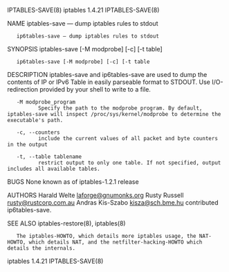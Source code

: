 IPTABLES-SAVE(8)                                                                               iptables 1.4.21                                                                               IPTABLES-SAVE(8)



NAME
       iptables-save — dump iptables rules to stdout

       ip6tables-save — dump iptables rules to stdout

SYNOPSIS
       iptables-save [-M modprobe] [-c] [-t table]

       ip6tables-save [-M modprobe] [-c] [-t table

DESCRIPTION
       iptables-save and ip6tables-save are used to dump the contents of IP or IPv6 Table in easily parseable format to STDOUT. Use I/O-redirection provided by your shell to write to a file.

       -M modprobe_program
              Specify the path to the modprobe program. By default, iptables-save will inspect /proc/sys/kernel/modprobe to determine the executable's path.

       -c, --counters
              include the current values of all packet and byte counters in the output

       -t, --table tablename
              restrict output to only one table. If not specified, output includes all available tables.

BUGS
       None known as of iptables-1.2.1 release

AUTHORS
       Harald Welte <laforge@gnumonks.org>
       Rusty Russell <rusty@rustcorp.com.au>
       Andras Kis-Szabo <kisza@sch.bme.hu> contributed ip6tables-save.

SEE ALSO
       iptables-restore(8), iptables(8)

       The iptables-HOWTO, which details more iptables usage, the NAT-HOWTO, which details NAT, and the netfilter-hacking-HOWTO which details the internals.



iptables 1.4.21                                                                                                                                                                              IPTABLES-SAVE(8)
